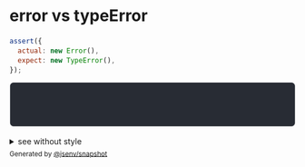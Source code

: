 # error vs typeError

```js
assert({
  actual: new Error(),
  expect: new TypeError(),
});
```

![img](throw.svg)

<details>
  <summary>see without style</summary>

```console
AssertionError: actual and expect are different

actual: Error
expect: TypeError
```

</details>


<sub>
  Generated by <a href="https://github.com/jsenv/core/tree/main/packages/independent/snapshot">@jsenv/snapshot</a>
</sub>